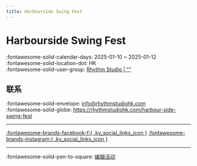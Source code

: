 ```yaml
---
title: Harbourside Swing Fest
---
```


# Harbourside Swing Fest 

:fontawesome-solid-calendar-days: 2025-01-10 ~ 2025-01-12  
:fontawesome-solid-location-dot: HK  
:fontawesome-solid-user-group: [Rhythm Studio | ""](https://swing.kids/zh_HK/rhythm-studio)  


## 联系

:fontawesome-solid-envelope: <info@rhythmstudiohk.com>  
:fontawesome-solid-globe: <https://rhythmstudiohk.com/harbour-side-swing-fest>  

---

 [:fontawesome-brands-facebook-f:{ .ky_social_links_icon }](https://www.facebook.com/profile.php?id=61551775018028) [:fontawesome-brands-instagram:{ .ky_social_links_icon }](https://instagram.com/HarboursideSwingFest)

---

:fontawesome-solid-pen-to-square: [编辑活动](https://github.com/swingdance/events/issues/new?assignees=&labels=update+event&projects=&template=03-update_entity.yml&title=Update%20Event%3A%202025%2Fzh_HK%20%E2%80%A2%20Harbourside%20Swing%20Fest&region=zh_HK&year=2025&id=harbourside-swing-fest-2025&name=Harbourside%20Swing%20Fest&org_id=rhythm-studio)
